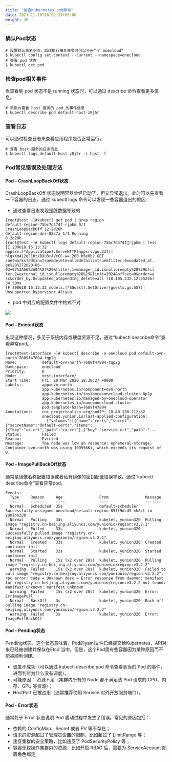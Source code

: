 ```yaml
---
title: "排查Kubernetes pod异常"
date: 2021-11-10T16:02:27+08:00
weight: 30
---
```


### 确认Pod状态

```
# 设置默认命名空间，后续执行相关命令时可以不带“-n onecloud” 
$ kubectl config set-context --current --namespace=onecloud
# 查看 pod 状态
$ kubectl get pod
```

### 检查pod相关事件

当查看到 pod 状态不是 running 状态时，可以通过 describe 命令查看更多信
息。
```
# 举例为查看 host 服务的 pod 的事件信息
$ kubectl describe pod default-host-z8j5r
```

### 查看日志

可以通过检查日志来查看应用程序是否正常运行。
```
# 查看 host 服务的日志信息
$ kubectl logs default-host-z8j5r -c host -f 
```

### Pod常见错误及处理方法


#### Pod - CrashLoopBackOff状态

CrashLoopBackOff 状态说明容器曾经启动了，但又异常退出。此时可以先查看
一下容器的日志。通过 kubectl logs 命令可以发现一些容器退出的原因:

- 通过查看日志发现是脏数据导致的
```
[root@test ~]#kubectl get pod | grep region
default-region-75bc7d474f-rjpkm 0/1
CrashLoopBackOff 12 2d20h
default-region-dns-88s7z 1/1 Running
0 2d20h
[root@test ~]# kubectl logs default-region-75bc7d474f￾rjpkm | less
[I 200618 16:13:32
appsrv.(*Application).ServeHTTP(appsrv.go:237)]
hlgxXm4i2qF10tkBXu3rAVrCC-w= 200 b5e0b2 GET
/networks?admin=true&delete=all&details=true&filter.0=updated_at.
ge%28%272020-06-
03+07%3A56%3A04%27%29&filter.1=manager_id.isnullorempty%28%29&fil
ter.2=external_id.isnullorempty%28%29&limit=1024&offset=0&order=a
sc&order_by.0=updated_at&pending_delete=all (10.105.232.12:55236)
34.50ms
[F 200618 16:13:32 models.(*SGuest).GetDriver(guests.go:557)]
Unsupported hypervisor Aliyun
```

- pod 中对应的配置文件中格式不对

![](../images/configmaperror.png)

#### Pod - Evicted状态

出现这种情况，多见于系统内存或硬盘资源不足。通过“kubectl describe命令”查看异常pod。

```
[root@test-interface ~]# kubectl describe -n onecloud pod default-ovn-north-7689f47894-tqp2g
Name:           default-ovn-north-7689f47894-tqp2g
Namespace:      onecloud
Priority:       0
Node:           test-interface/
Start Time:     Fri, 20 Mar 2020 18:38:27 +0800
Labels:         app=ovn-north
                app.kubernetes.io/component=ovn-north
                app.kubernetes.io/instance=onecloud-cluster-8p2p
                app.kubernetes.io/managed-by=onecloud-operator
                app.kubernetes.io/name=onecloud-cluster
                pod-template-hash=7689f47894
Annotations:    cni.projectcalico.org/podIP: 10.40.180.212/32
                onecloud.yunion.io/last-applied-configuration:
                  {"volumes":[{"name":"certs","secret":{"secretName":"default-certs","items":[{"key":"ca.crt","path":"ca.crt"},{"key":"service.crt","path":"...
Status:         Failed
Reason:         Evicted
Message:        The node was low on resource: ephemeral-storage. Container ovn-north was using 109956Ki, which exceeds its request of 0.
```
#### Pod - ImagePullBackOff状态

通常是镜像名称配置错误或者私有镜像的密钥配置错误导致。通过“kubectl describe命令”查看异常pod。

```
Events:
  Type     Reason     Age                From                Message
  ----     ------     ----               ----                -------
  Normal   Scheduled  35s                default-scheduler   Successfully assigned onecloud/default-region-85ff9dcd5-mh8cl to yunion320
  Normal   Pulling    34s                kubelet, yunion320  Pulling image "registry.cn-beijing.aliyuncs.com/yunionio/region:v3.2.1"
  Normal   Pulled     33s                kubelet, yunion320  Successfully pulled image "registry.cn-beijing.aliyuncs.com/yunionio/region:v3.2.1"
  Normal   Created    33s                kubelet, yunion320  Created container init
  Normal   Started    33s                kubelet, yunion320  Started container init
  Normal   Pulling    15s (x2 over 28s)  kubelet, yunion320  Pulling image "registry.cn-beijing.aliyuncs.com/yunionio/region:v3.2.2"
  Warning  Failed     15s (x2 over 28s)  kubelet, yunion320  Failed to pull image "registry.cn-beijing.aliyuncs.com/yunionio/region:v3.2.2": rpc error: code = Unknown desc = Error response from daemon: manifest for registry.cn-beijing.aliyuncs.com/yunionio/region:v3.2.2 not found: manifest unknown: manifest unknown
  Warning  Failed     15s (x2 over 28s)  kubelet, yunion320  Error: ErrImagePull
  Normal   BackOff    3s                 kubelet, yunion320  Back-off pulling image "registry.cn-beijing.aliyuncs.com/yunionio/region:v3.2.2"
  Warning  Failed     3s                 kubelet, yunion320  Error: ImagePullBackOff
```

#### Pod - Pending状态

Pending状态，这个状态意味着，Pod的yaml文件已经提交给Kubernetes，API对象已经被创建并保存在Etcd 当中。但是，这个Pod里有些容器因为某种原因而不能被顺利创建。

- 调度不成功（可以通过 kubectl describe pod 命令查看到当前 Pod 的事件，进而判断为什么没有调度）。
- 可能原因： 资源不足（集群内所有的 Node 都不满足该 Pod 请求的 CPU、内存、GPU 等资源）；
- HostPort 已被占用（通常推荐使用 Service 对外开放服务端口）。

#### Pod - Error状态

通常处于 Error 状态说明 Pod 启动过程中发生了错误。常见的原因包括：

- 依赖的 ConfigMap、Secret 或者 PV 等不存在；
- 请求的资源超过了管理员设置的限制，比如超过了 LimitRange 等；
- 违反集群的安全策略，比如违反了 PodSecurityPolicy 等；
- 容器无权操作集群内的资源，比如开启 RBAC 后，需要为 ServiceAccount 配置角色绑定;